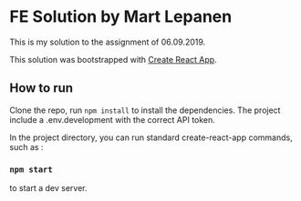 # FE Solution by Mart Lepanen

This is my solution to the assignment of 06.09.2019.

This solution was bootstrapped with [Create React App](https://github.com/facebook/create-react-app).

## How to run

Clone the repo, run `npm install` to install the dependencies. The project include a .env.development with the correct API token.

In the project directory, you can run standard create-react-app commands, such as :

### `npm start`

to start a dev server.
